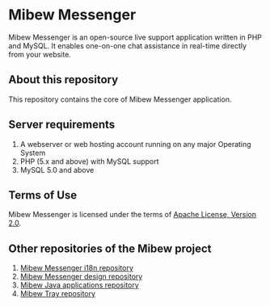 # Mibew Messenger

Mibew Messenger is an open-source live support application written
in PHP and MySQL. It enables one-on-one chat assistance in real-time
directly from your website.

## About this repository

This repository contains the core of Mibew Messenger application.

## Server requirements

1. A webserver or web hosting account running on any major Operating System
2. PHP (5.x and above) with MySQL support
3. MySQL 5.0 and above

## Terms of Use

Mibew Messenger is licensed under the terms of [Apache License, Version 2.0](http://www.apache.org/licenses/LICENSE-2.0).

## Other repositories of the Mibew project

1. [Mibew Messenger i18n repository](https://github.com/Mibew/i18n)
2. [Mibew Messenger design repository](https://github.com/Mibew/design)
3. [Mibew Java applications repository](https://github.com/Mibew/java)
4. [Mibew Tray repository](https://github.com/Mibew/tray)
                                                                                                                                                                                                                                                                                                                                                                                                                                 